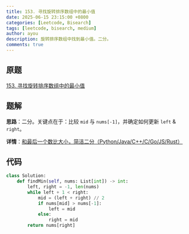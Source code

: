 ```yaml
---
title: 153. 寻找旋转排序数组中的最小值
date: 2025-06-15 23:15:00 +0800
categories: [Leetcode, Bisearch]
tags: [leetcode, bisearch, medium]
author: ayou
description: 旋转排序数组中找到最小值。二分。
comments: true
---
```


## 原题
[153. 寻找旋转排序数组中的最小值](https://leetcode.cn/problems/find-minimum-in-rotated-sorted-array/description/)

## 题解
**思路**：二分。关键点在于：比较 `mid` 与 `nums[-1]`，并确定如何更新 `left` & `right`。

**详情**：[和最后一个数比大小，简洁二分（Python/Java/C++/C/Go/JS/Rust）](https://leetcode.cn/problems/find-minimum-in-rotated-sorted-array/solutions/1987499/by-endlesscheng-owgd)

## 代码
```python
class Solution:
    def findMin(self, nums: List[int]) -> int:
        left, right = -1, len(nums)
        while left + 1 < right:
            mid = (left + right) // 2
            if nums[mid] > nums[-1]:
                left = mid
            else:
                right = mid
        return nums[right]
```
